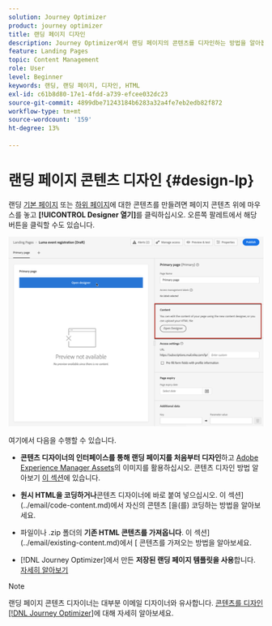 ```yaml
---
solution: Journey Optimizer
product: journey optimizer
title: 랜딩 페이지 디자인
description: Journey Optimizer에서 랜딩 페이지의 콘텐츠를 디자인하는 방법을 알아봅니다
feature: Landing Pages
topic: Content Management
role: User
level: Beginner
keywords: 랜딩, 랜딩 페이지, 디자인, HTML
exl-id: c61b8d80-17e1-4fdd-a739-efcee032dc23
source-git-commit: 4899dbe71243184b6283a32a4fe7eb2edb82f872
workflow-type: tm+mt
source-wordcount: '159'
ht-degree: 13%

---
```


# 랜딩 페이지 콘텐츠 디자인 {#design-lp}

랜딩 [기본 페이지](create-lp.md#configure-primary-page) 또는 [하위 페이지](create-lp.md#configure-subpages)에 대한 콘텐츠를 만들려면 페이지 콘텐츠 위에 마우스를 놓고 **[!UICONTROL Designer 열기]**&#x200B;를 클릭하십시오. 오른쪽 팔레트에서 해당 버튼을 클릭할 수도 있습니다.

![](assets/lp_open-designer.png)

여기에서 다음을 수행할 수 있습니다.

* **콘텐츠 디자이너의 인터페이스를 통해 랜딩 페이지를 처음부터 디자인**&#x200B;하고 [Adobe Experience Manager Assets](../content-management/assets.md)의 이미지를 활용하십시오. 콘텐츠 디자인 방법 알아보기 <!--or use built-in templates--> [이 섹션](../email/content-from-scratch.md)에 있습니다.

* **원시 HTML을 코딩하거나**&#x200B;콘텐츠 디자이너에 바로 붙여 넣으십시오. 이 섹션](../email/code-content.md)에서 자신의 콘텐츠 [을(를) 코딩하는 방법을 알아보세요.

* 파일이나 .zip 폴더의 **기존 HTML 콘텐츠를 가져옵니다**. 이 섹션](../email/existing-content.md)에서 [ 콘텐츠를 가져오는 방법을 알아보세요.

* [!DNL Journey Optimizer]에서 만든 **저장된 랜딩 페이지 템플릿을 사용**&#x200B;합니다. [자세히 알아보기](lp-templates.md)

>[!NOTE]
>
>랜딩 페이지 콘텐츠 디자이너는 대부분 이메일 디자이너와 유사합니다. [콘텐츠를 디자인 [!DNL Journey Optimizer]](../email/get-started-email-design.md)에 대해 자세히 알아보세요.
